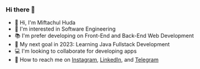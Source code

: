 ### Hi there 👋

- 👋 Hi, I'm Miftachul Huda
- 👀 I'm interested in Software Engineering
- 📚 I'm prefer developing on Front-End and Back-End Web Development
- 🎯 My next goal in 2023: Learning Java Fullstack Development
- 💻 I'm looking to collaborate for developing apps
- 🤝 How to reach me on 
<a href="https://www.instagram.com/miftachulhd/" target="_blank">Instagram</a>,
<a href="https://www.linkedin.com/in/miftachul-hd/" target="_blank">LinkedIn</a>, and
<a href="https://t.me/mif_OS" target="_blank">Telegram</a>

<!--
**knock5/knock5** is a ✨ _special_ ✨ repository because its `README.md` (this file) appears on your GitHub profile.
